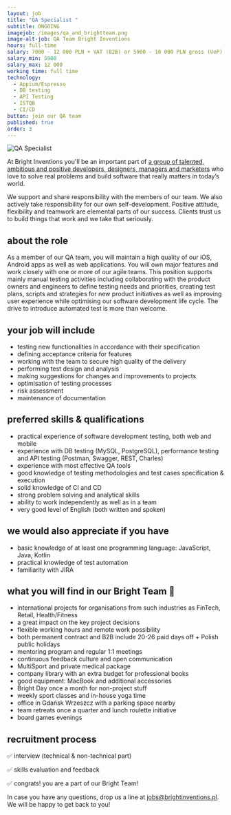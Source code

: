 ```yaml
---
layout: job
title: "QA Specialist "
subtitle: ONGOING
imagejob: /images/qa_and_brightteam.png
image-alt-job: QA Team Bright Inventions
hours: full-time
salary: 7000 - 12 000 PLN + VAT (B2B) or 5900 - 10 000 PLN gross (UoP)
salary_min: 5900
salary_max: 12 000
working time: full time
technology:
  - Appium/Espresso
  - DB testing
  - API Testing
  - ISTQB
  - CI/CD
button: join our QA team
published: true
order: 3
---
```

![QA Specialist](/images/brightteam_passion.png)

At Bright Inventions you'll be an important part of [a group of talented, ambitious and positive developers, designers, managers and marketers](https://brightinventions.pl/about-us/team/) who love to solve real problems and build software that really matters in today’s world.

We support and share responsibility with the members of our team. We also actively take responsibility for our own self-development. Positive attitude, flexibility and teamwork are elemental parts of our success. Clients trust us to build things that work and we take that seriously.

## about the role

As a member of our QA team, you will maintain a high quality of our iOS, Android apps as well as web applications. You will own major features and work closely with one or more of our agile teams. This position supports mainly manual testing activities including collaborating with the product owners and engineers to define testing needs and priorities, creating test plans, scripts and strategies for new product initiatives as well as improving user experience while optimising our software development life cycle. The drive to introduce automated test is more than welcome.

## your job will include

* testing new functionalities in accordance with their specification
* defining acceptance criteria for features
* working with the team to secure high quality of the delivery
* performing test design and analysis
* making suggestions for changes and improvements to projects
* optimisation of testing processes
* risk assessment
* maintenance of documentation

## preferred skills & qualifications

* practical experience of software development testing, both web and mobile 
* experience with DB testing (MySQL, PostgreSQL), performance testing and API testing (Postman, Swagger, REST, Charles) 
* experience with most effective QA tools
* good knowledge of testing methodologies and test cases specification & execution
* solid knowledge of CI and CD 
* strong problem solving and analytical skills
* ability to work independently as well as in a team
* very good level of English (both written and spoken)

## we would also appreciate if you have 

* basic knowledge of at least one programming language: JavaScript, Java, Kotlin 
* practical knowledge of test automation 
* familiarity with JIRA

## what you will find in our Bright Team 🧡

* international projects for organisations from such industries as FinTech, Retail, Health/Fitness 
* a great impact on the key project decisions
* flexible working hours and remote work possibility
* both permanent contract and B2B include 20-26 paid days off + Polish public holidays
* mentoring program and regular 1:1 meetings
* continuous feedback culture and open communication
* MultiSport and private medical package
* company library with an extra budget for professional books
* good equipment: MacBook and additional accessories
* Bright Day once a month for non-project stuff
* weekly sport classes and in-house yoga time
* office in Gdańsk Wrzeszcz with a parking space nearby
* team retreats once a quarter and lunch roulette initiative
* board games evenings

## recruitment process

✅ interview (technical & non-technical part) 

✅ skills evaluation and feedback 

✅ congrats! you are a part of our Bright Team!

In case you have any questions, drop us a line at jobs@brightinventions.pl. We will be happy to get back to you!
